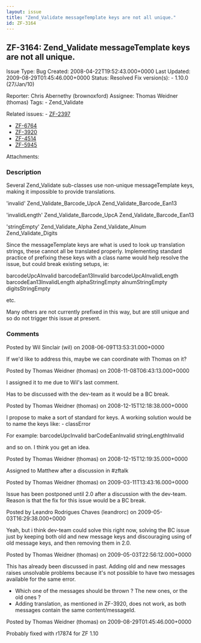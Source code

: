 ```yaml
---
layout: issue
title: "Zend_Validate messageTemplate keys are not all unique."
id: ZF-3164
---
```


ZF-3164: Zend\_Validate messageTemplate keys are not all unique.
----------------------------------------------------------------

 Issue Type: Bug Created: 2008-04-22T19:52:43.000+0000 Last Updated: 2009-08-29T01:45:46.000+0000 Status: Resolved Fix version(s): - 1.10.0 (27/Jan/10)
 
 Reporter:  Chris Abernethy (brownoxford)  Assignee:  Thomas Weidner (thomas)  Tags: - Zend\_Validate
 
 Related issues: - [ZF-2397](/issues/browse/ZF-2397)
- [ZF-6764](/issues/browse/ZF-6764)
- [ZF-3920](/issues/browse/ZF-3920)
- [ZF-4514](/issues/browse/ZF-4514)
- [ZF-5945](/issues/browse/ZF-5945)
 
 Attachments: 
### Description

Several Zend\_Validate sub-classes use non-unique messageTemplate keys, making it impossible to provide translations.

'invalid' Zend\_Validate\_Barcode\_UpcA Zend\_Validate\_Barcode\_Ean13

'invalidLength' Zend\_Validate\_Barcode\_UpcA Zend\_Validate\_Barcode\_Ean13

'stringEmpty' Zend\_Validate\_Alpha Zend\_Validate\_Alnum Zend\_Validate\_Digits

Since the messageTemplate keys are what is used to look up translation strings, these cannot all be translated properly. Implementing standard practice of prefixing these keys with a class name would help resolve the issue, but could break existing setups, ie:

barcodeUpcAInvalid barcodeEan13Invalid barcodeUpcAInvalidLength barcodeEan13InvalidLength alphaStringEmpty alnumStringEmpty digitsStringEmpty

etc.

Many others are not currently prefixed in this way, but are still unique and so do not trigger this issue at present.

 

 

### Comments

Posted by Wil Sinclair (wil) on 2008-06-09T13:53:31.000+0000

If we'd like to address this, maybe we can coordinate with Thomas on it?

 

 

Posted by Thomas Weidner (thomas) on 2008-11-08T06:43:13.000+0000

I assigned it to me due to Wil's last comment.

Has to be discussed with the dev-team as it would be a BC break.

 

 

Posted by Thomas Weidner (thomas) on 2008-12-15T12:18:38.000+0000

I propose to make a sort of standard for keys. A working solution would be to name the keys like: - classError

For example: barcodeUpcInvalid barCodeEanInvalid stringLengthInvalid

and so on. I think you get an idea.

 

 

Posted by Thomas Weidner (thomas) on 2008-12-15T12:19:35.000+0000

Assigned to Matthew after a discussion in #zftalk

 

 

Posted by Thomas Weidner (thomas) on 2009-03-11T13:43:16.000+0000

Issue has been postponed until 2.0 after a discussion with the dev-team. Reason is that the fix for this issue would be a BC break.

 

 

Posted by Leandro Rodrigues Chaves (leandrorc) on 2009-05-03T16:29:38.000+0000

Yeah, but i think dev-team could solve this right now, solving the BC issue just by keeping both old and new message keys and discouraging using of old message keys, and then removing them in 2.0.

 

 

Posted by Thomas Weidner (thomas) on 2009-05-03T22:56:12.000+0000

This has already been discussed in past. Adding old and new messages raises unsolvable problems because it's not possible to have two messages available for the same error.

- Which one of the messages should be thrown ? The new ones, or the old ones ?
- Adding translation, as mentioned in ZF-3920, does not work, as both messages contain the same content/messageId.
 


 

Posted by Thomas Weidner (thomas) on 2009-08-29T01:45:46.000+0000

Probably fixed with r17874 for ZF 1.10

 

 